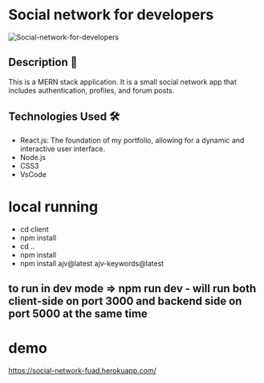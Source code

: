 # Social network for developers
![Social-network-for-developers](https://github.com/fuad-nasseraldeen/social-network-for-developers/assets/26096712/ded8b5d9-0b12-46dd-b2f2-9cfca1db19f7)
## Description 📝
This is a MERN stack application.
It is a small social network app that includes authentication, profiles, and forum posts.

## Technologies Used 🛠️

- React.js: The foundation of my portfolio, allowing for a dynamic and interactive user interface.
- Node.js
- CSS3
- VsCode
  
# local running

- cd client 
- npm install
- cd ..
- npm install
- npm install ajv@latest ajv-keywords@latest

## to run in dev mode => npm run dev - will run both client-side on port 3000 and backend side on port 5000 at the same time


# demo
https://social-network-fuad.herokuapp.com/
